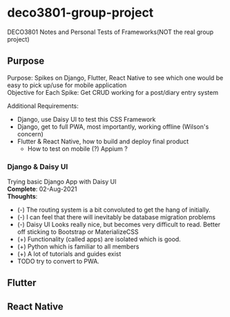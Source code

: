# deco3801-group-project
DECO3801 Notes and Personal Tests of Frameworks(NOT the real group project)

## Purpose
Purpose: Spikes on Django, Flutter, React Native to see which one would be easy to pick up/use for mobile application  
Objective for Each Spike: Get CRUD working for a post/diary entry system  
  
Additional Requirements:
- Django, use Daisy UI to test this CSS Framework
- Django, get to full PWA, most importantly, working offline (Wilson's concern)
- Flutter & React Native, how to build and deploy final product
  -  How to test on mobile (?) Appium ?

### Django & Daisy UI
Trying basic Django App with Daisy UI  
**Complete**: 02-Aug-2021  
**Thoughts**: 
* (-) The routing system is a bit convoluted to get the hang of initially.
* (-) I can feel that there will inevitably be database migration problems
* (-) Daisy UI Looks really nice, but becomes very difficult to read. Better off sticking to Bootstrap or MaterializeCSS
* (+) Functionality (called apps) are isolated which is good. 
* (+) Python which is familiar to all members
* (+) A lot of tutorials and guides exist
* TODO try to convert to PWA.

## Flutter

## React Native
